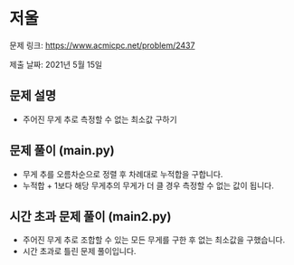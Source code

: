 # 저울
문제 링크: https://www.acmicpc.net/problem/2437

제출 날짜: 2021년 5월 15일

## 문제 설명
+ 주어진 무게 추로 측정할 수 없는 최소값 구하기

## 문제 풀이 (main.py)
+ 무게 추를 오름차순으로 정렬 후 차례대로 누적합을 구합니다.
+ 누적합 + 1보다 해당 무게추의 무게가 더 클 경우 측정할 수 없는 값이 됩니다.

## 시간 초과 문제 풀이 (main2.py)
+ 주어진 무게 추로 조합할 수 있는 모든 무게를 구한 후 없는 최소값을 구했습니다.
+ 시간 초과로 틀린 문제 풀이입니다.
